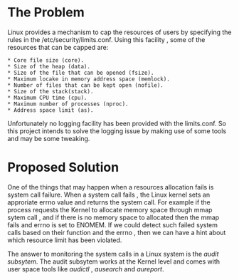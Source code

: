The Problem
============

Linux provides a mechanism to cap the resources of users by specifying the rules in the /etc/security/limits.conf. Using this facility , some of the resources that can be capped are:

	* Core file size (core).
	* Size of the heap (data).
	* Size of the file that can be opened (fsize).
	* Maximum locake in memory address space (memlock).
	* Number of files that can be kept open (nofile).
	* Size of the stack(stack).
	* Maximum CPU time (cpu).
	* Maximum number of processes (nproc).
	* Address space limit (as).

Unfortunately no logging facility has been provided with the limits.conf. So this project intends to solve the logging issue by making use of some tools and may be some tweaking.

Proposed Solution
=================

One of the things that may happen when a resources allocation fails is system call failure. When a system call fails , the Linux kernel sets an approriate errno value and returns the system call. For example if the process requests the Kernel to allocate memory space through mmap sytem call , and if there is no memory space to allocated then the mmap fails and errno is set to ENOMEM. If we could detect such failed system calls based on their function and the errno , then we can have a hint about which resource limit has been violated.

The answer to monitoring the system calls in a Linux system is the *audit subsytem*. The audit subsytem works at the Kernel level and comes with user space tools like *audictl* , *ausearch* and *aureport*.

